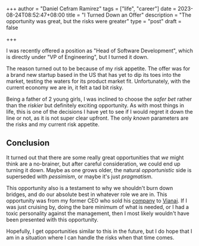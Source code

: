 +++
author = "Daniel Cefram Ramirez"
tags = ["life", "career"]
date = 2023-08-24T08:52:47+08:00
title = "I Turned Down an Offer"
description = "The opportunity was great, but the risks were greater"
type = "post"
draft = false

+++

I was recently offered a position as "Head of Software Development", which is directly under "VP of Engineering", but I turned it down.

The reason turned out to be because of my risk appetite. The offer was for a brand new startup based in the US that has yet to dip its toes into the market, testing the waters for its product market fit. Unfortunately, with the current economy we are in, it felt a tad bit risky.

Being a father of 2 young girls, I was inclined to choose the *safer bet* rather than the *riskier* but definitely exciting opportunity. As with most things in life, this is one of the decisions I have yet to see if I would regret it down the line or not, as it is not super clear upfront. The only *known* parameters are the risks and my current risk appetite.

## Conclusion

It turned out that there are some really great opportunities that *we* might think are a no-brainer, but after careful consideration, we could end up turning it down. Maybe as one grows older, the natural *opportunistic* side is superseded with *pessimism*, or maybe it's just *pragmatism*.

This opportunity also is a testament to why we shouldn't burn down bridges, and do our absolute best in whatever role we are in. This opportunity was from my former CEO who sold his [company](https://www.linkedin.com/company/dealtale/) to [Vianai](https://vian.ai/). If I was just cruising by, doing the bare minimum of what is needed, or I had a toxic personality against the management, then I most likely wouldn't have been presented with this opportunity.

Hopefully, I get opportunities similar to this in the future, but I do hope that I am in a situation where I can handle the risks when that time comes.
